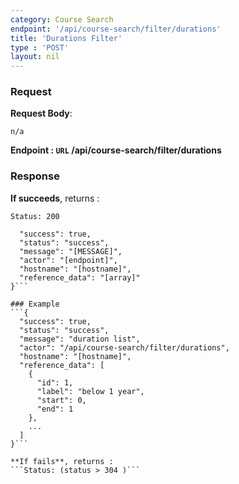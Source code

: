 ```yaml
---
category: Course Search
endpoint: '/api/course-search/filter/durations'
title: 'Durations Filter'
type : 'POST'
layout: nil
---
```


### Request

**Request Body**: 

```n/a```

**Endpoint : `URL` /api/course-search/filter/durations** 

### Response

**If succeeds**, returns : 

```Status: 200```
```{
  "success": true,
  "status": "success",
  "message": "[MESSAGE]",
  "actor": "[endpoint]",
  "hostname": "[hostname]",
  "reference_data": "[array]"
}```

### Example
```{
  "success": true,
  "status": "success",
  "message": "duration list",
  "actor": "/api/course-search/filter/durations",
  "hostname": "[hostname]",
  "reference_data": [
    {
      "id": 1,
      "label": "below 1 year",
      "start": 0,
      "end": 1
    },
    ...
  ]
}```

**If fails**, returns : 
```Status: (status > 304 )```